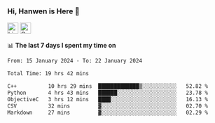### Hi, Hanwen is Here 👋
<p>
	<a href="https://www.linkedin.com/in/liu-hanwen/"><img src="https://img.shields.io/badge/@hanwen-0A66C2?style=flat&logo=LinkedIn&logoColor=white" alt="Linkedin"  height="25px"/></a> 
	<a href="https://scholar.google.com/citations?user=HDF0su0AAAAJ"><img src="https://img.shields.io/badge/scholar-4385FE.svg?&style=plastic&logo=google-scholar&logoColor=white" alt="Google Scholar" height="25px"> </a>
</p>

📊 **The last 7 days I spent my time on** 
<!--START_SECTION:waka-->

```txt
From: 15 January 2024 - To: 22 January 2024

Total Time: 19 hrs 42 mins

C++          10 hrs 29 mins  █████████████▒░░░░░░░░░░░   52.82 %
Python       4 hrs 43 mins   ██████░░░░░░░░░░░░░░░░░░░   23.78 %
ObjectiveC   3 hrs 12 mins   ████░░░░░░░░░░░░░░░░░░░░░   16.13 %
CSV          32 mins         ▓░░░░░░░░░░░░░░░░░░░░░░░░   02.70 %
Markdown     27 mins         ▓░░░░░░░░░░░░░░░░░░░░░░░░   02.29 %
```

<!--END_SECTION:waka-->


<!--
**david990917/david990917** is a ✨ _special_ ✨ repository because its `README.md` (this file) appears on your GitHub profile.

Here are some ideas to get you started:

- 🔭 I’m currently working on ...
- 🌱 I’m currently learning ...
- 👯 I’m looking to collaborate on ...
- 🤔 I’m looking for help with ...
- 💬 Ask me about ...
- 📫 How to reach me: ...
- 😄 Pronouns: ...
- ⚡ Fun fact: ...
-->
